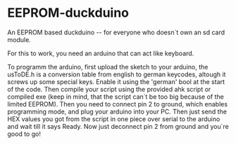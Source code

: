 # EEPROM-duckduino

An EEPROM based duckduino -- for everyone who doesn´t own an sd card module.

For this to work, you need an arduino that can act like keyboard.

To programm the arduino, first upload the sketch to your arduino, the usToDE.h is a conversion table from english to german keycodes, altough it screws up some special keys. 
Enable it using the 'german' bool at the start of the code.
Then compile your script using the provided ahk script or compiled exe (keep in mind, that the script can´t be too big because of the limited EEPROM).
Then you need to connect pin 2 to ground, which enables programming mode, and plug your arduino into your PC.
Then just send the HEX values you got from the script in one piece over serial to the arduino and wait till it says Ready.
Now just deconnect pin 2 from ground and you´re good to go!